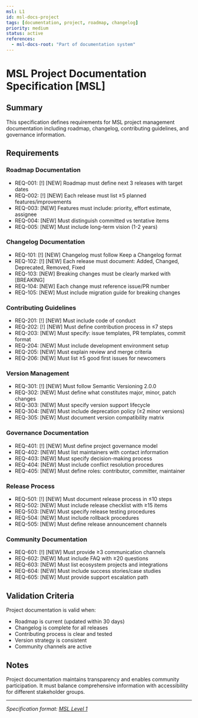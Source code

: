 ```yaml
---
msl: L1
id: msl-docs-project
tags: [documentation, project, roadmap, changelog]
priority: medium
status: active
references:
  - msl-docs-root: "Part of documentation system"
---
```


# MSL Project Documentation Specification [MSL]

## Summary

This specification defines requirements for MSL project management documentation including roadmap, changelog, contributing guidelines, and governance information.

## Requirements

### Roadmap Documentation

- REQ-001: [!] [NEW] Roadmap must define next 3 releases with target dates
- REQ-002: [!] [NEW] Each release must list ≥5 planned features/improvements
- REQ-003: [NEW] Features must include: priority, effort estimate, assignee
- REQ-004: [NEW] Must distinguish committed vs tentative items
- REQ-005: [NEW] Must include long-term vision (1-2 years)

### Changelog Documentation

- REQ-101: [!] [NEW] Changelog must follow Keep a Changelog format
- REQ-102: [!] [NEW] Each release must document: Added, Changed, Deprecated, Removed, Fixed
- REQ-103: [NEW] Breaking changes must be clearly marked with [BREAKING]
- REQ-104: [NEW] Each change must reference issue/PR number
- REQ-105: [NEW] Must include migration guide for breaking changes

### Contributing Guidelines

- REQ-201: [!] [NEW] Must include code of conduct
- REQ-202: [!] [NEW] Must define contribution process in ≤7 steps
- REQ-203: [NEW] Must specify: issue templates, PR templates, commit format
- REQ-204: [NEW] Must include development environment setup
- REQ-205: [NEW] Must explain review and merge criteria
- REQ-206: [NEW] Must list ≥5 good first issues for newcomers

### Version Management

- REQ-301: [!] [NEW] Must follow Semantic Versioning 2.0.0
- REQ-302: [NEW] Must define what constitutes major, minor, patch changes
- REQ-303: [NEW] Must specify version support lifecycle
- REQ-304: [NEW] Must include deprecation policy (≥2 minor versions)
- REQ-305: [NEW] Must document version compatibility matrix

### Governance Documentation

- REQ-401: [!] [NEW] Must define project governance model
- REQ-402: [NEW] Must list maintainers with contact information
- REQ-403: [NEW] Must specify decision-making process
- REQ-404: [NEW] Must include conflict resolution procedures
- REQ-405: [NEW] Must define roles: contributor, committer, maintainer

### Release Process

- REQ-501: [!] [NEW] Must document release process in ≤10 steps
- REQ-502: [NEW] Must include release checklist with ≥15 items
- REQ-503: [NEW] Must specify release testing procedures
- REQ-504: [NEW] Must include rollback procedures
- REQ-505: [NEW] Must define release announcement channels

### Community Documentation

- REQ-601: [!] [NEW] Must provide ≥3 communication channels
- REQ-602: [NEW] Must include FAQ with ≥20 questions
- REQ-603: [NEW] Must list ecosystem projects and integrations
- REQ-604: [NEW] Must include success stories/case studies
- REQ-605: [NEW] Must provide support escalation path

## Validation Criteria

Project documentation is valid when:
- Roadmap is current (updated within 30 days)
- Changelog is complete for all releases
- Contributing process is clear and tested
- Version strategy is consistent
- Community channels are active

## Notes

Project documentation maintains transparency and enables community participation. It must balance comprehensive information with accessibility for different stakeholder groups.

---
*Specification format: [MSL Level 1](https://github.com/chrs-myrs/msl-specification)*